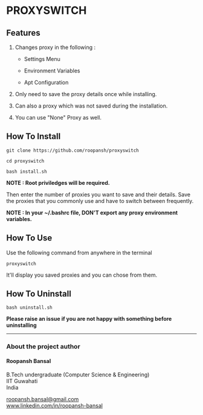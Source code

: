 # PROXYSWITCH


## Features
1) Changes proxy in the following :
		
	- Settings Menu

	- Environment Variables

	- Apt Configuration
	
2) Only need to save the proxy details once while installing.

3) Can also a proxy which was not saved during the installation.

4) You can use "None" Proxy as well.

## How To Install

	git clone https://github.com/roopansh/proxyswitch

	cd proxyswitch

	bash install.sh

**NOTE : Root priviledges will be required.**

Then enter the number of proxies you want to save and their details.
Save the proxies that you commonly use and have to switch between frequently.

**NOTE : In your ~/.bashrc file, DON'T export any proxy environment variables.**

## How To Use

Use the following command from anywhere in the terminal


	proxyswitch


It'll display you saved proxies and you can chose from them.

## How To Uninstall

	bash uninstall.sh

**Please raise an issue if you are not happy with something before uninstalling**

____________________

### About the project author
#### Roopansh Bansal
B.Tech undergraduate (Computer Science & Engineering)  
IIT Guwahati  
India  

roopansh.bansal@gmail.com  
www.linkedin.com/in/roopansh-bansal
